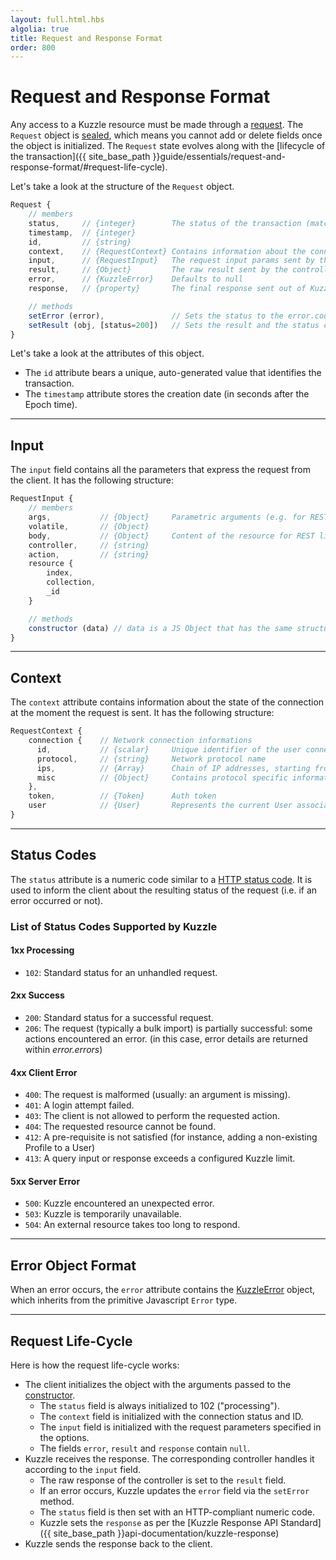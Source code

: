```yaml
---
layout: full.html.hbs
algolia: true
title: Request and Response Format
order: 800
---
```


# Request and Response Format

Any access to a Kuzzle resource must be made through a [request](https://github.com/kuzzleio/kuzzle-common-objects#request). The `Request` object is [sealed](https://developer.mozilla.org/en/docs/Web/JavaScript/Reference/Global_Objects/Object/seal), which means you cannot add or delete fields once the object is initialized. The `Request` state evolves along with the [lifecycle of the transaction]({{ site_base_path }}guide/essentials/request-and-response-format/#request-life-cycle).

Let's take a look at the structure of the `Request` object.

```javascript
Request {
    // members
    status,     // {integer}        The status of the transaction (matches HTTP codes)
    timestamp,  // {integer}
    id,         // {string}         
    context,    // {RequestContext} Contains information about the connection and the current token & user
    input,      // {RequestInput}   The request input params sent by the client
    result,     // {Object}         The raw result sent by the controller (defaults to null)
    error,      // {KuzzleError}    Defaults to null
    response,   // {property}       The final response sent out of Kuzzle (enumerable, get-only property)

    // methods
    setError (error),               // Sets the status to the error.code and fills the error member.
    setResult (obj, [status=200])   // Sets the result and the status code.
}
```

Let's take a look at the attributes of this object.

* The `id` attribute bears a unique, auto-generated value that identifies the transaction.
* The `timestamp` attribute stores the creation date (in seconds after the Epoch time).

---

## Input

The `input` field contains all the parameters that express the request from the client. It has the following structure:

```javascript
RequestInput {
    // members
    args,           // {Object}     Parametric arguments (e.g. for REST, taken from the query string)
    volatile,       // {Object}
    body,           // {Object}     Content of the resource for REST like routes, main parameters for others
    controller,     // {string}
    action,         // {string}
    resource {
        index,
        collection,
        _id
    }

    // methods
    constructor (data) // data is a JS Object that has the same structure as the Websocket message
}
```

---

## Context

The `context` attribute contains information about the state of the connection at the moment the request is sent. It has the following structure:

```javascript
RequestContext {
    connection {    // Network connection informations
      id,           // {scalar}     Unique identifier of the user connection
      protocol,     // {string}     Network protocol name
      ips,          // {Array}      Chain of IP addresses, starting from the client
      misc          // {Object}     Contains protocol specific information (e.g. HTTP queries URL or headers)
    },
    token,          // {Token}      Auth token
    user            // {User}       Represents the current User associated to the transaction
}
```

---

## Status Codes

The `status` attribute is a numeric code similar to a [HTTP status code](https://en.wikipedia.org/wiki/List_of_HTTP_status_codes).
It is used to inform the client about the resulting status of the request (i.e. if an error occurred or not).

### List of Status Codes Supported by Kuzzle

#### 1xx Processing

* `102`: Standard status for an unhandled request.

#### 2xx Success

* ``200``: Standard status for a successful request.
* ``206``: The request (typically a bulk import) is partially successful: some actions encountered an error.
(in this case, error details are returned within _error.errors_)

#### 4xx Client Error

* ``400``: The request is malformed (usually: an argument is missing).
* ``401``: A login attempt failed.
* ``403``: The client is not allowed to perform the requested action.
* ``404``: The requested resource cannot be found.
* ``412``: A pre-requisite is not satisfied (for instance, adding a non-existing Profile to a User)
* ``413``: A query input or response exceeds a configured Kuzzle limit.

#### 5xx Server Error

* ``500``: Kuzzle encountered an unexpected error.
* ``503``: Kuzzle is temporarily unavailable.
* ``504``: An external resource takes too long to respond.

---

## Error Object Format

When an error occurs, the `error` attribute contains the [KuzzleError](https://github.com/kuzzleio/kuzzle-common-objects/blob/master/README.md#errorskuzzleerror) object, which inherits from the primitive Javascript `Error` type.

---

## Request Life-Cycle

Here is how the request life-cycle works:

* The client initializes the object with the arguments passed to the [constructor](https://github.com/kuzzleio/kuzzle-common-objects#new-requestdata-options).
  - The `status` field is always initialized to 102 ("processing").
  - The `context` field is initialized with the connection status and ID.
  - The `input` field is initialized with the request parameters specified in the options.
  - The fields `error`, `result` and `response` contain `null`.
* Kuzzle receives the response. The corresponding controller handles it according to the `input` field.
  - The raw response of the controller is set to the `result` field.
  - If an error occurs, Kuzzle updates the `error` field via the `setError` method.
  - The `status` field is then set with an HTTP-compliant numeric code.
  - Kuzzle sets the `response` as per the [Kuzzle Response API Standard]({{ site_base_path }}api-documentation/kuzzle-response)
* Kuzzle sends the response back to the client.

